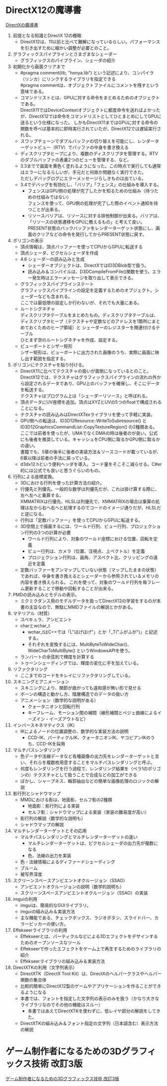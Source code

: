 # DirectX12の魔導書

[DirectXの魔導書](https://www.amazon.co.jp/dp/4798161934)

1. 前提となる知識とDirectX 12の概略
   - DirectX12は、11以前と比べて難解になっているらしい。パフォーマンスを引き出すために細かい調整が必要とのこと。
1. グラフィックスパイプラインとさまざまなシェーダー
   - グラフィックスのパイプライン、シェーダの紹介
1. 初期化から画面クリアまで
   - #pragma comment(lib, "honya.lib") という記述により、コンパイラ（リンカ）にリンクするライブラリを指定できる<br/>
     #pragma commentは、オブジェクトファイルにコメントを残すという意味である。
   - コマンドリストとは、GPUに対する命令をまとめるためのオブジェクトである。<br/>
     DirectX11ではDeviceContextオブジェクトに都度命令を送ればよかったが、DirectX12では命令をコマンドリストとしてひとまとめにしてGPUに送るという仕様になった。
     しかもDirectX11まではGPUに対する命令の関数を呼べば基本的に即時実行されていたが、DirectX12では遅延実行される。
   - スワップチェーンでダブルバッファの切り替えを可能にし、レンダーターゲットビュー（RTV）でバッファの中身を書き換える
   - ディスクリプタヒープにより、複数のディスクリプタを管理する。RTVのダブルバッファの表裏2つのビューを管理する、など。
   - 3.3までで画面を黄色く塗れるようになった。この時点で実行しても通常はエラーになるらしいが、手元だと何故か問題なく実行できた。<br/>
     ただしデバッグログにエラーメッセージらしきものは出ている。
   - 3.4でデバッグを有効化し、「バリア」「フェンス」の仕組みを導入する。
     - フェンスはGPU側の処理が完了したかを知るための仕組み（待つための仕組みではない）<br/>
       フェンスを使って、GPU側の処理が完了した際のイベント通知を待つことが出来る。
     - リソースバリアは、リソースに対する排他制御が出来る。バリアは、「リソースの状態遷移をGPUに教えるもの」と考えて良い。<br/>
       PRESENT状態のバックバッファをレンダーターゲット状態にし、画面のクリアなどの命令を発行してからPRESENT状態に戻す。
1. ポリゴンの表示
   - 頂点情報は、頂点バッファーを使ってCPUからGPUに転送する
   - 頂点シェーダ、ピクセルシェーダを作成
   - 4.6 シェーダーの読み込みと生成
     - シェーダーオブジェクトは、DirectXではID3DBlob型で扱う。
     - 読み込み＆コンパイルは、D3DCompileFromFile()関数を使う。エラー発生時はエラーメッセージを取り出して表示できる。
   - グラフィックスパイプラインステート<br/>
     グラフィックスパイプラインの設定を定義するためのオブジェクト。シェーダーなども含まれる。<br/>
     ここでは最低限の設定しか行わないが、それでも大量にある。
   - ルートシグネチャ<br/>
     ディスクリプタテーブルをまとめたもの。ディスクリプタテーブルは、ディスクリプタヒープ（テクスチャや定数などのアドレスを1箇所にまとめておくためのヒープ領域）と
     シェーダーのレジスターを関連付けるテーブル<br/>
     ひとまず空のルートシグネチャを作成、設定する。
   - ビューポートとシザー矩形<br/>
     シザー矩形は、ビューポートに出力された画像のうち、実際に画面に映し出す範囲を指定する。
1. ポリゴンにテクスチャを貼り付ける。
   - DirectX11に比べてテクスチャの扱いが面倒になっているとのこと。<br/>
     DirectX12では、テクスチャはグラフィックスパイプラインの流れの外から設定されるデータであり、GPU上のバッファを確保し、そこにデータを転送する。<br/>
     テクスチャはプログラム上は「シェーダーリソース」と呼ばれる。
   - 頂点データにUV座標を追加。頂点はXYZとUVの5つのfloatで構成されることになる。
   - テクスチャの読み込みはDirectXTexライブラリを使って手軽に実装。
   - GPU側への転送は、ID3D12Resource::WriteToSubresource() と ID3D12GraphicsCommandList::CopyTextureRegion() の2種類ある。<br/>
     ここでは前者を使ったが、UMAでなくDMAの時は後者のが良い。公式にも後者を推奨している。キャッシュをCPU側に取るかGPU側に取るかの違い。<br/>
     書籍でも、5章の後半に後者の実装方法＆ソースコードが載っているが、6章以降は前者の手法に戻っている。
   - d3dx12.hという便利ヘッダを導入。コード量をそこそこ減らせる。C#er的には公式でも良いと思うぐらいのもの。
1. 行列による座標変換。
   - 3Dにおける行列を使った計算方法の紹介。
   - 行優先と列優先。一般的な数学は列優先だが、これは掛け算する際に、左へ左へと乗算する。<br/>
     XMMATRIXは行優先、HLSLは列優先で、XMMATRIXの場合は乗算の処理は左から右へ右へと処理するのでコードのイメージ通りだが、HLSLだと逆になる。
   - 行列は「定数バッファー」を使ってCPUからGPUに転送する。
   - 3D空間上で描画するには、ワールド行列、ビュー行列、プロジェクション行列の3つの計算が必要
     - ワールド行列により、対象のワールド座標における位置、回転を定義
     - ビュー行列は、カメラ（位置、注視点、上ベクトル）を定義
     - プロジェクション行列は、画角、アスペクト比、クリッピングの遠近を定義
   - 定数バッファーをアンマップしていない状態（マップしたままの状態）であれば、中身を書き換えるとシェーダーから参照されているメモリの内容を書き換えられる。
     これを使って、対象のワールド行列を毎フレーム更新することで移動や回転することが出来る。
1. PMDの読み込みとモデルの表示。
   - ミクミクダンス用のモデルデータを扱ってDirectX12の学習をするのが本書の主旨なので、無駄にMMDファイルの解説とかがある。
1. マテリアル（材質）
   - スペキュラ、アンビエント
   - charとwchar_t
     - wchar_tはC++では「L"ほげほげ"」とか「\_T("ふがふが")」と記述する。
     - それぞれを変換するには、MultiByteToWideChar()、WideCharToMultiByte() というWindowsAPIを使う。
   - ランバートの余弦則で輝度を計算する
   - トゥーンシェーディングでは、輝度の変化に手を加えている。
1. リファクタリング
   - ここまでのコードをキレイにリファクタリングしている。
1. スキニングとアニメーション
   - スキニングにより、関節が曲がっても違和感が無い形で見せる
   - ボーンの構造と動かし方、階層構造でのデータの扱い方
   - アニメーション（数学的な説明がある）
     - クォータニオンと回転行列
     - キーフレーム、モーション間の補間（線形補間とベジェ曲線によるイーズイン・イーズアウトなど）
1. インバースキネマティクス（IK）
   - IKによるノードの位置調整の、数学的な実装方法の説明
     - CCD-IK、パーティクルIK、クォータニオンIK、ヤコビアンIKのうち、CCD-IKを採用
1. マルチパスレンダリング
   - 色データや法線データなど各種画像の出力先をレンダーターゲットと言い、それらを複数枚用意することをマルチパスレンダリングと呼ぶ。
   - 何度もレンダリングを行う過程で、レンダリング結果を（ペラ1のポリゴンの）テクスチャとして扱うことで合成などの加工ができる
   - ぼかし、シャープネス、輪郭抽出などの簡単な画像処理のロジックの解説
1. 影行列とシャドウマップ
   - MMDにおける影は、地面影、セルフ影の2種類
     - 地面影：影行列による実装
     - セルフ影：シャドウマップによる実装（実装の難易度が高い）
   - 影行列の解説（数学的な説明も）
   - シャドウマップの解説
1. マルチレンダーターゲットとその応用
   - マルチパスレンダリングとマルチレンダーターゲットの違い
     - マルチレンダーターゲットは、ピクセルシェーダの出力先が複数になる
     - 色、法線の出力を実装
   - 色・法線情報によるディファードシェーディング
   - ブルーム
   - 被写界深度
1. スクリーンスペースアンビエントオクルージョン（SSAO）
   - アンビエントオクルージョンの説明（数学的説明も）
   - スクリーンスペースアンビエントオクルージョン（SSAO）の実装
1. imguiの利用
   - imguiは、簡易的なGUIライブラリ。
   - imguiの組み込み＆実装方法
   - 主な機能である、チェックボックス、ラジオボタン、スライドバー、カラーピッカーの使い方。
1. Effekseerライブラリの利用
   - Effekseerとは、パーティクルなどによる3Dエフェクトをデザインするためのオープンソースなツール
   - Effekseerで作ったエフェクトをゲーム上で再生するためのライブラリの紹介
   - Effekseerライブラリの組み込み＆実装方法
1. DirectXTKの利用（文字列表示）
   - DirectXTK（DirectX Tool Kit）は、DirectXのヘルパークラスやヘルパー関数の集合体
   - 比較的簡単にDirectX12製のゲームやアプリケーションを作ることができるようになる
   - 本書では、フォントを指定した文字列の表示のみを扱う（かなり大きなライブラリなのでその他の機能はスルー）
     - 本書ではあえてDirectXTKを使わずに、低レイヤ部分の解説をしてきた。
   - DirectXTKの組み込み＆フォント指定の文字列（日本語含む）表示方法の解説

# ゲーム制作者になるための3Dグラフィックス技術 改訂3版
[ゲーム制作者になるための3Dグラフィックス技術 改訂3版](https://www.amazon.co.jp/dp/4295007862)

